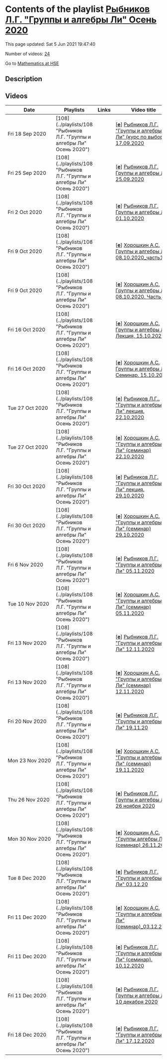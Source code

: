 # Contents of the playlist [Рыбников Л.Г. "Группы и алгебры Ли" Осень 2020](https://www.youtube.com/playlist?list=PLq3E5oubNNoC2-mtxXV3sdmd3l2DD8dEz)

This page updated: Sat 5 Jun 2021 19:47:40

Number of videos: [24](#videos)

Go to [Mathematics at HSE](../README.md)

## Description



## Videos

|Date|Playlists|Links|Video title|
|---|---|---|---|
| Fri&nbsp;18&nbsp;Sep&nbsp;2020 | [108](../playlists/108 "Рыбников Л.Г. "Группы и алгебры Ли" Осень 2020") |  | [[**e**](https://studio.youtube.com/video/KV2HITEddEs/edit "Edit")] [Рыбников Л.Г. "Группы и алгебры Ли" (курс по выбору) 17.09.2020](https://www.youtube.com/watch?v=KV2HITEddEs&list=PLq3E5oubNNoC2-mtxXV3sdmd3l2DD8dEz) |
| Fri&nbsp;25&nbsp;Sep&nbsp;2020 | [108](../playlists/108 "Рыбников Л.Г. "Группы и алгебры Ли" Осень 2020") |  | [[**e**](https://studio.youtube.com/video/xQ57GZgMXbg/edit "Edit")] [Рыбников Л.Г. Группы и алгебры Ли 25.09.2020](https://www.youtube.com/watch?v=xQ57GZgMXbg&list=PLq3E5oubNNoC2-mtxXV3sdmd3l2DD8dEz) |
| Fri&nbsp;2&nbsp;Oct&nbsp;2020 | [108](../playlists/108 "Рыбников Л.Г. "Группы и алгебры Ли" Осень 2020") |  | [[**e**](https://studio.youtube.com/video/uq0kem_PdoQ/edit "Edit")] [Рыбников Л.Г. Группы и алгебры Ли. 01.10.2020](https://www.youtube.com/watch?v=uq0kem_PdoQ&list=PLq3E5oubNNoC2-mtxXV3sdmd3l2DD8dEz) |
| Fri&nbsp;9&nbsp;Oct&nbsp;2020 | [108](../playlists/108 "Рыбников Л.Г. "Группы и алгебры Ли" Осень 2020") |  | [[**e**](https://studio.youtube.com/video/DKyHTEYICr4/edit "Edit")] [Хорошкин А.С. Группы и алгебры Ли. 08.10.2020_часть1](https://www.youtube.com/watch?v=DKyHTEYICr4&list=PLq3E5oubNNoC2-mtxXV3sdmd3l2DD8dEz) |
| Fri&nbsp;9&nbsp;Oct&nbsp;2020 | [108](../playlists/108 "Рыбников Л.Г. "Группы и алгебры Ли" Осень 2020") |  | [[**e**](https://studio.youtube.com/video/hNk3qyDSLy0/edit "Edit")] [Хорошкин А.С. Группы и алгебры Ли. 08.10.2020. Часть 2](https://www.youtube.com/watch?v=hNk3qyDSLy0&list=PLq3E5oubNNoC2-mtxXV3sdmd3l2DD8dEz) |
| Fri&nbsp;16&nbsp;Oct&nbsp;2020 | [108](../playlists/108 "Рыбников Л.Г. "Группы и алгебры Ли" Осень 2020") |  | [[**e**](https://studio.youtube.com/video/2FHM84ISGJ4/edit "Edit")] [Хорошкин А.С. Группы и алгебры Ли. Лекция, 15.10.2020](https://www.youtube.com/watch?v=2FHM84ISGJ4&list=PLq3E5oubNNoC2-mtxXV3sdmd3l2DD8dEz) |
| Fri&nbsp;16&nbsp;Oct&nbsp;2020 | [108](../playlists/108 "Рыбников Л.Г. "Группы и алгебры Ли" Осень 2020") |  | [[**e**](https://studio.youtube.com/video/OmZGXRJVzac/edit "Edit")] [Хорошкин А.С. Группы и алгебры Ли. Семинар, 15.10.2020](https://www.youtube.com/watch?v=OmZGXRJVzac&list=PLq3E5oubNNoC2-mtxXV3sdmd3l2DD8dEz) |
| Tue&nbsp;27&nbsp;Oct&nbsp;2020 | [108](../playlists/108 "Рыбников Л.Г. "Группы и алгебры Ли" Осень 2020") |  | [[**e**](https://studio.youtube.com/video/L9dzCNv43ko/edit "Edit")] [Рыбников Л.Г.. "Группы и алгебры Ли" лекция. 22.10.2020](https://www.youtube.com/watch?v=L9dzCNv43ko&list=PLq3E5oubNNoC2-mtxXV3sdmd3l2DD8dEz) |
| Tue&nbsp;27&nbsp;Oct&nbsp;2020 | [108](../playlists/108 "Рыбников Л.Г. "Группы и алгебры Ли" Осень 2020") |  | [[**e**](https://studio.youtube.com/video/itkJaanXMDQ/edit "Edit")] [Хорошкин А.С. "Группы и алгебры Ли" (семинар) 22.10.2020](https://www.youtube.com/watch?v=itkJaanXMDQ&list=PLq3E5oubNNoC2-mtxXV3sdmd3l2DD8dEz) |
| Fri&nbsp;30&nbsp;Oct&nbsp;2020 | [108](../playlists/108 "Рыбников Л.Г. "Группы и алгебры Ли" Осень 2020") |  | [[**e**](https://studio.youtube.com/video/6YceotvZfA8/edit "Edit")] [Рыбников Л.Г. "Группы и алгебры Ли" лекция. 29.10.2020](https://www.youtube.com/watch?v=6YceotvZfA8&list=PLq3E5oubNNoC2-mtxXV3sdmd3l2DD8dEz) |
| Fri&nbsp;30&nbsp;Oct&nbsp;2020 | [108](../playlists/108 "Рыбников Л.Г. "Группы и алгебры Ли" Осень 2020") |  | [[**e**](https://studio.youtube.com/video/yzU-305fW4w/edit "Edit")] [Хорошкин А.С. "Группы и алгебры Ли" (семинар) 29.10.2020](https://www.youtube.com/watch?v=yzU-305fW4w&list=PLq3E5oubNNoC2-mtxXV3sdmd3l2DD8dEz) |
| Fri&nbsp;6&nbsp;Nov&nbsp;2020 | [108](../playlists/108 "Рыбников Л.Г. "Группы и алгебры Ли" Осень 2020") |  | [[**e**](https://studio.youtube.com/video/FX2wGBK_9g4/edit "Edit")] [Рыбников Л.Г. "Группы и алгебры Ли" 05.11.2020](https://www.youtube.com/watch?v=FX2wGBK_9g4&list=PLq3E5oubNNoC2-mtxXV3sdmd3l2DD8dEz) |
| Tue&nbsp;10&nbsp;Nov&nbsp;2020 | [108](../playlists/108 "Рыбников Л.Г. "Группы и алгебры Ли" Осень 2020") |  | [[**e**](https://studio.youtube.com/video/N9Ml9Ecib6Q/edit "Edit")] [Хорошкин А.С. "Группы и алгебры Ли" (семинар) 05.11.2020](https://www.youtube.com/watch?v=N9Ml9Ecib6Q&list=PLq3E5oubNNoC2-mtxXV3sdmd3l2DD8dEz) |
| Fri&nbsp;13&nbsp;Nov&nbsp;2020 | [108](../playlists/108 "Рыбников Л.Г. "Группы и алгебры Ли" Осень 2020") |  | [[**e**](https://studio.youtube.com/video/3SBnLy6mpCM/edit "Edit")] [Рыбников Л.Г. "Группы и алгебры Ли" 12.11.2020](https://www.youtube.com/watch?v=3SBnLy6mpCM&list=PLq3E5oubNNoC2-mtxXV3sdmd3l2DD8dEz) |
| Fri&nbsp;13&nbsp;Nov&nbsp;2020 | [108](../playlists/108 "Рыбников Л.Г. "Группы и алгебры Ли" Осень 2020") |  | [[**e**](https://studio.youtube.com/video/tEjbbDZAq1k/edit "Edit")] [Хорошкин А.С. "Группы и алгебры Ли" (семинар) 12.11.2020](https://www.youtube.com/watch?v=tEjbbDZAq1k&list=PLq3E5oubNNoC2-mtxXV3sdmd3l2DD8dEz) |
| Fri&nbsp;20&nbsp;Nov&nbsp;2020 | [108](../playlists/108 "Рыбников Л.Г. "Группы и алгебры Ли" Осень 2020") |  | [[**e**](https://studio.youtube.com/video/jfixHyO9ocI/edit "Edit")] [Рыбников Л.Г. "Группы и алгебры Ли" 19.11.20](https://www.youtube.com/watch?v=jfixHyO9ocI&list=PLq3E5oubNNoC2-mtxXV3sdmd3l2DD8dEz) |
| Mon&nbsp;23&nbsp;Nov&nbsp;2020 | [108](../playlists/108 "Рыбников Л.Г. "Группы и алгебры Ли" Осень 2020") |  | [[**e**](https://studio.youtube.com/video/mgz9TjHsJYw/edit "Edit")] [Хорошкин А.С. "Группы и алгебры Ли" (семинар) 19.11.2020](https://www.youtube.com/watch?v=mgz9TjHsJYw&list=PLq3E5oubNNoC2-mtxXV3sdmd3l2DD8dEz) |
| Thu&nbsp;26&nbsp;Nov&nbsp;2020 | [108](../playlists/108 "Рыбников Л.Г. "Группы и алгебры Ли" Осень 2020") |  | [[**e**](https://studio.youtube.com/video/Jm7QpABcies/edit "Edit")] [Рыбников Л.Г. Группы и алгебры Ли. 26 ноября 2020](https://www.youtube.com/watch?v=Jm7QpABcies&list=PLq3E5oubNNoC2-mtxXV3sdmd3l2DD8dEz "Лекция 26 ноября") |
| Mon&nbsp;30&nbsp;Nov&nbsp;2020 | [108](../playlists/108 "Рыбников Л.Г. "Группы и алгебры Ли" Осень 2020") |  | [[**e**](https://studio.youtube.com/video/7DpGjSKnMYs/edit "Edit")] [Хорошкин А.С. "Группы алгебры Ли" (семинар) 26.11.2020](https://www.youtube.com/watch?v=7DpGjSKnMYs&list=PLq3E5oubNNoC2-mtxXV3sdmd3l2DD8dEz) |
| Tue&nbsp;8&nbsp;Dec&nbsp;2020 | [108](../playlists/108 "Рыбников Л.Г. "Группы и алгебры Ли" Осень 2020") |  | [[**e**](https://studio.youtube.com/video/gWauExNx0zQ/edit "Edit")] [Рыбников Л.Г. "Группы и алгебры Ли" 03.12.20](https://www.youtube.com/watch?v=gWauExNx0zQ&list=PLq3E5oubNNoC2-mtxXV3sdmd3l2DD8dEz) |
| Fri&nbsp;11&nbsp;Dec&nbsp;2020 | [108](../playlists/108 "Рыбников Л.Г. "Группы и алгебры Ли" Осень 2020") |  | [[**e**](https://studio.youtube.com/video/8zDZeEF9SiI/edit "Edit")] [Хорошкин А.С. "Группы и алгебры Ли" (семинар)_03.12.2020](https://www.youtube.com/watch?v=8zDZeEF9SiI&list=PLq3E5oubNNoC2-mtxXV3sdmd3l2DD8dEz) |
| Fri&nbsp;11&nbsp;Dec&nbsp;2020 | [108](../playlists/108 "Рыбников Л.Г. "Группы и алгебры Ли" Осень 2020") |  | [[**e**](https://studio.youtube.com/video/enwooBRTx44/edit "Edit")] [Рыбников Л.Г. "Группы и алгебры Ли" (семинар). 10.12.2020](https://www.youtube.com/watch?v=enwooBRTx44&list=PLq3E5oubNNoC2-mtxXV3sdmd3l2DD8dEz) |
| Fri&nbsp;11&nbsp;Dec&nbsp;2020 | [108](../playlists/108 "Рыбников Л.Г. "Группы и алгебры Ли" Осень 2020") |  | [[**e**](https://studio.youtube.com/video/r4nIKJo1uCM/edit "Edit")] [Рыбников Л.Г. Группы и алгебры Ли. 10 декабря 2020](https://www.youtube.com/watch?v=r4nIKJo1uCM&list=PLq3E5oubNNoC2-mtxXV3sdmd3l2DD8dEz) |
| Fri&nbsp;18&nbsp;Dec&nbsp;2020 | [108](../playlists/108 "Рыбников Л.Г. "Группы и алгебры Ли" Осень 2020") |  | [[**e**](https://studio.youtube.com/video/fM6QwUtaqpo/edit "Edit")] [Рыбников Л.Г. "Группы и алгебры Ли" 17.12.2020](https://www.youtube.com/watch?v=fM6QwUtaqpo&list=PLq3E5oubNNoC2-mtxXV3sdmd3l2DD8dEz) |
